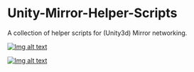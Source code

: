 # Unity-Mirror-Helper-Scripts
A collection of helper scripts for (Unity3d) Mirror networking.

[![Img alt text](https://img.youtube.com/vi/jw6O2oUgb20/0.jpg)](https://www.youtube.com/watch?v=jw6O2oUgb20)

[![Img alt text](https://img.youtube.com/vi/fnR982fjB3Y/0.jpg)](https://www.youtube.com/watch?v=jw6O2oUgb20)
